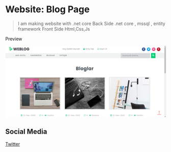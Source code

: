 # Website: Blog Page
> I am making website with .net core
> Back Side .net core , mssql , entity framework
> Front Side Html,Css,Js 

Preview

![](/images/first_preview.png)





## Social Media

[Twitter](https://twitter.com/lhumannl) 

